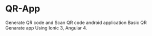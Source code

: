 # QR-App
Generate QR code and Scan QR code android application 
Basic QR Genarate app Using Ionic 3, Angular 4.

